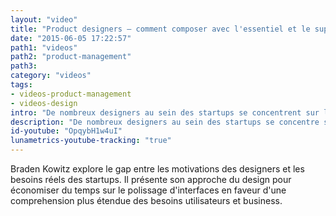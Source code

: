 ```yaml
---
layout: "video"
title: "Product designers – comment composer avec l'essentiel et le superflu ?"
date: "2015-06-05 17:22:57"
path1: "videos"
path2: "product-management"
path3:
category: "videos"
tags:
- videos-product-management
- videos-design
intro: "De nombreux designers au sein des startups se concentrent sur le look & feel de leur produit. Néanmoins, cette approche devient rapidement obsolète si il n'y a pas d'apport de solutions aux besoins utilisateurs."
description: "De nombreux designers au sein des startups se concentre sur le look & feel de leur produit. Néanmoins, cette approche devient rapidement obsolète si il n'y a pas d'apport de solutions aux besoins utilisateurs."
id-youtube: "OpqybH1w4uI"
lunametrics-youtube-tracking: "true"
---
```


Braden Kowitz explore le gap entre les motivations des designers et les besoins réels des startups. Il présente son approche du design pour économiser du temps sur le polissage d'interfaces en faveur d'une comprehension plus étendue des besoins utilisateurs et business.
